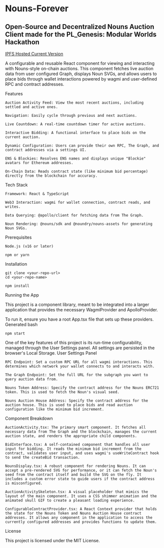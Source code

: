 # Nouns-Forever

## Open-Source and Decentralized Nouns Auction Client made for the PL_Genesis: Modular Worlds Hackathon

[IPFS Hosted Current Version](https://nounsforever.eth.limo/)

A configurable and reusable React component for viewing and interacting with Nouns-style on-chain auctions. This component fetches live auction data from user configured Graph, displays Noun SVGs, and allows users to place bids through wallet interactions powered by wagmi and user-defined RPC and contract addresses.

Features

    Auction Activity Feed: View the most recent auctions, including settled and active ones.

    Navigation: Easily cycle through previous and next auctions.

    Live Countdown: A real-time countdown timer for active auctions.

    Interactive Bidding: A functional interface to place bids on the current auction.

    Dynamic Configuration: Users can provide their own RPC, The Graph, and contract addresses via a settings UI.

    ENS & Blockies: Resolves ENS names and displays unique "Blockie" avatars for Ethereum addresses.

    On-Chain Data: Reads contract state (like minimum bid percentage) directly from the blockchain for accuracy.

Tech Stack

    Framework: React & TypeScript

    Web3 Interaction: wagmi for wallet connection, contract reads, and writes.

    Data Querying: @apollo/client for fetching data from The Graph.

    Noun Rendering: @nouns/sdk and @noundry/nouns-assets for generating Noun SVGs.

Prerequisites

    Node.js (v16 or later)

    npm or yarn

Installation
```
git clone <your-repo-url>
cd <your-repo-name>
```

```
npm install
```

Running the App

This project is a component library, meant to be integrated into a larger application that provides the necessary WagmiProvider and ApolloProvider.

To run it, ensure you have a root App.tsx file that sets up these providers.
Generated bash

```  
npm start
```

One of the key features of this project is its run-time configurability, managed through the User Settings panel. All settings are persisted in the browser's Local Storage.
User Settings Panel

    RPC Endpoint: Set a custom RPC URL for all wagmi interactions. This determines which network your wallet connects to and interacts with.

    The Graph Endpoint: Set the full URL for the subgraph you want to query auction data from.

    Nouns Token Address: Specify the contract address for the Nouns ERC721 token. This is used to fetch the Noun's visual seed.

    Nouns Auction House Address: Specify the contract address for the auction house. This is used to place bids and read auction configuration like the minimum bid increment.

Component Breakdown

    AuctionActivity.tsx: The primary smart component. It fetches all necessary data from The Graph and the blockchain, manages the current auction state, and renders the appropriate child components.

    BidInterface.tsx: A self-contained component that handles all user input for bidding. It reads the minimum bid increment from the contract, validates user input, and uses wagmi's useWriteContract hook to send the createBid transaction.

    NounsDisplay.tsx: A robust component for rendering Nouns. It can accept a pre-rendered SVG for performance, or it can fetch the Noun's seed from the contract itself and build the SVG on the fly. It includes a custom error state to guide users if the contract address is misconfigured.

    AuctionActivitySkeleton.tsx: A visual placeholder that mimics the layout of the main component. It uses a CSS shimmer animation and the animated skull GIF to create a pleasant loading experience.

    ConfigurableContractProvider.tsx: A React Context provider that holds the state for the Nouns Token and Nouns Auction House contract addresses. It allows any component in the application to access the currently configured addresses and provides functions to update them.

License

This project is licensed under the MIT License.